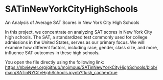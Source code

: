 # SATinNewYorkCityHighSchools
 An Analysis of Average SAT Scores in New York City High Schools

In this project, we concentrate on analyzing SAT scores in New York City high schools. The SAT, a standardized test commonly used for college admissions in the United States, serves as our primary focus. We will examine how different factors, including race, gender, class size, and more, influence SAT outcomes in these high schools.

You open the file directly using the following link: 
https://nbviewer.org/github/mojmous/SATinNewYorkCityHighSchools/blob/main/SATinNYCityHighSchools.ipynb?flush_cache=true
